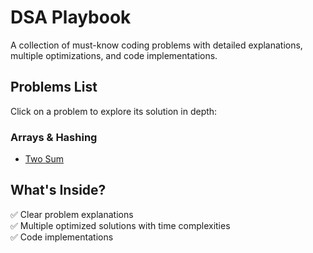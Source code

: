 # DSA Playbook 

A collection of must-know coding problems with detailed explanations, multiple optimizations, and code implementations.  

## Problems List  
Click on a problem to explore its solution in depth:  

### Arrays & Hashing  
- [Two Sum](./problems/two-sum/README.md)  

## What's Inside?  
✅ Clear problem explanations  
✅ Multiple optimized solutions with time complexities  
✅ Code implementations  
